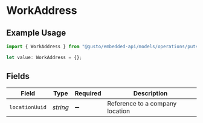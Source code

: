 # WorkAddress

## Example Usage

```typescript
import { WorkAddress } from "@gusto/embedded-api/models/operations/putv1historicalemployees.js";

let value: WorkAddress = {};
```

## Fields

| Field                           | Type                            | Required                        | Description                     |
| ------------------------------- | ------------------------------- | ------------------------------- | ------------------------------- |
| `locationUuid`                  | *string*                        | :heavy_minus_sign:              | Reference to a company location |
